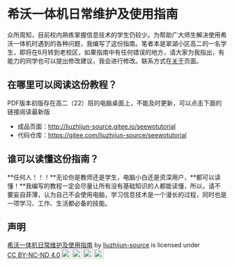 # 希沃一体机日常维护及使用指南

众所周知，目前校内熟练掌握信息技术的学生仍较少。为帮助广大师生解决使用希沃一体机时遇到的各种问题，我编写了这份指南。笔者本是翠湖小区高二的一名学生，即将在6月转到老校区，如果指南中有任何错误的地方，请大家为我指出，有能力的同学也可以提出修改建议，我会进行修改。联系方式在[关于](./about.md)页面。

## 在哪里可以阅读这份教程？

PDF版本初版存在高二（22）班的电脑桌面上，不能及时更新，可以点击下面的链接阅读最新版

- 成品页面：http://liuzhijun-source.gitee.io/seewotutorial
- 代码仓库：https://gitee.com/liuzhijun-source/seewotutorial

## 谁可以读懂这份指南？

**任何人！！！**无论你是教师还是学生，电脑小白还是资深用户，**都可以读懂！**我编写的教程一定会尽量让所有没有基础知识的人都能读懂，所以，请不要妄自菲薄，认为自己不会使用电脑，学习信息技术是一个漫长的过程，同时也是一项学习、工作、生活都必备的技能。

## 声明

<p xmlns:cc="http://creativecommons.org/ns#" xmlns:dct="http://purl.org/dc/terms/"><a property="dct:title" rel="cc:attributionURL" href="https://gitee.com/liuzhijun-source/seewotutorial">希沃一体机日常维护及使用指南</a> by <a rel="cc:attributionURL dct:creator" property="cc:attributionName" href="https://gitee.com/liuzhijun-source">liuzhijun-source</a> is licensed under <a href="http://creativecommons.org/licenses/by-nc-nd/4.0/?ref=chooser-v1" target="_blank" rel="license noopener noreferrer" style="display:inline-block;">CC BY-NC-ND 4.0<img style="height:22px!important;margin-left:3px;vertical-align:text-bottom;" src="https://mirrors.creativecommons.org/presskit/icons/cc.svg?ref=chooser-v1"><img style="height:22px!important;margin-left:3px;vertical-align:text-bottom;" src="https://mirrors.creativecommons.org/presskit/icons/by.svg?ref=chooser-v1"><img style="height:22px!important;margin-left:3px;vertical-align:text-bottom;" src="https://mirrors.creativecommons.org/presskit/icons/nc.svg?ref=chooser-v1"><img style="height:22px!important;margin-left:3px;vertical-align:text-bottom;" src="https://mirrors.creativecommons.org/presskit/icons/nd.svg?ref=chooser-v1"></a></p>